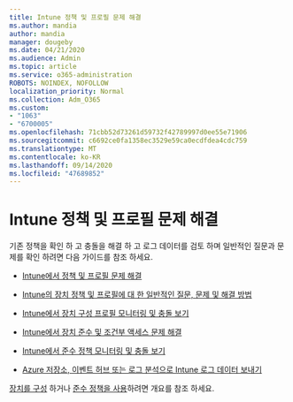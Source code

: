 ```yaml
---
title: Intune 정책 및 프로필 문제 해결
ms.author: mandia
author: mandia
manager: dougeby
ms.date: 04/21/2020
ms.audience: Admin
ms.topic: article
ms.service: o365-administration
ROBOTS: NOINDEX, NOFOLLOW
localization_priority: Normal
ms.collection: Adm_O365
ms.custom:
- "1063"
- "6700005"
ms.openlocfilehash: 71cbb52d73261d59732f42789997d0ee55e71906
ms.sourcegitcommit: c6692ce0fa1358ec3529e59ca0ecdfdea4cdc759
ms.translationtype: MT
ms.contentlocale: ko-KR
ms.lasthandoff: 09/14/2020
ms.locfileid: "47689852"
---
```

# <a name="troubleshooting-intune-policy-and-profiles"></a>Intune 정책 및 프로필 문제 해결

기존 정책을 확인 하 고 충돌을 해결 하 고 로그 데이터를 검토 하며 일반적인 질문과 문제를 확인 하려면 다음 가이드를 참조 하세요.

- [Intune에서 정책 및 프로필 문제 해결](https://docs.microsoft.com/mem/intune/configuration/troubleshoot-policies-in-microsoft-intune)

- [Intune의 장치 정책 및 프로필에 대 한 일반적인 질문, 문제 및 해결 방법](https://docs.microsoft.com/intune/device-profile-troubleshoot)

- [Intune에서 장치 구성 프로필 모니터링 및 충돌 보기](https://docs.microsoft.com/intune/device-profile-monitor)

- [Intune에서 장치 준수 및 조건부 액세스 문제 해결](https://docs.microsoft.com/intune/troubleshoot-conditional-access)

- [Intune에서 준수 정책 모니터링 및 충돌 보기](https://docs.microsoft.com/intune/compliance-policy-monitor)

- [Azure 저장소, 이벤트 허브 또는 로그 분석으로 Intune 로그 데이터 보내기](https://docs.microsoft.com/intune/review-logs-using-azure-monitor)

[장치를 구성](https://docs.microsoft.com/intune/device-profiles) 하거나 [준수 정책을 사용](https://docs.microsoft.com/intune/device-compliance-get-started)하려면 개요를 참조 하세요.